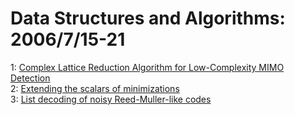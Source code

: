 # Data Structures and Algorithms: 2006/7/15-21  
1: [Complex Lattice Reduction Algorithm for Low-Complexity MIMO Detection](https://doi.org/10.48550/arXiv.cs/0607078)  
2: [Extending the scalars of minimizations](https://doi.org/10.48550/arXiv.math/0607411)  
3: [List decoding of noisy Reed-Muller-like codes](https://doi.org/10.48550/arXiv.cs/0607098)  